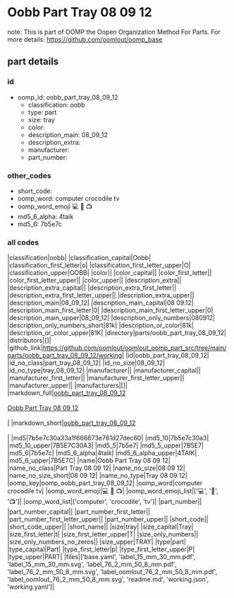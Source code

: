 # Oobb Part Tray 08 09 12  

note: This is part of OOMP the Oopen Organization Method For Parts. For more details: https://github.com/oomlout/oomp_base

##  part details





### id
* oomp_id: oobb_part_tray_08_09_12
  * classification: oobb
  * type: part
  * size: tray
  * color: 
  * description_main: 08_09_12
  * description_extra: 
  * manufacturer: 
  * part_number: 

### other_codes
* short_code: 
* oomp_word: computer crocodile tv
* oomp_word_emoji :computer: :crocodile: :tv:
* md5_6_alpha: 4taik
* md5_6: 7b5e7c

### all codes 
|classification|oobb|
|classification_capital|Oobb|
|classification_first_letter|o|
|classification_first_letter_upper|O|
|classification_upper|OOBB|
|color||
|color_capital||
|color_first_letter||
|color_first_letter_upper||
|color_upper||
|description_extra||
|description_extra_capital||
|description_extra_first_letter||
|description_extra_first_letter_upper||
|description_extra_upper||
|description_main|08_09_12|
|description_main_capital|08 09.12|
|description_main_first_letter|0|
|description_main_first_letter_upper|0|
|description_main_upper|08_09_12|
|description_only_numbers|080912|
|description_only_numbers_short|81k|
|description_or_color|81k|
|description_or_color_upper|81K|
|directory|parts/oobb_part_tray_08_09_12|
|distributors|[]|
|github_link|https://github.com/oomlout/oomlout_oomp_part_src/tree/main/parts/oobb_part_tray_08_09_12/working|
|id|oobb_part_tray_08_09_12|
|id_no_class|part_tray_08_09_12|
|id_no_size|08_09_12|
|id_no_type|tray_08_09_12|
|manufacturer||
|manufacturer_capital||
|manufacturer_first_letter||
|manufacturer_first_letter_upper||
|manufacturer_upper||
|manufacturers|[]|
|markdown_full|[oobb_part_tray_08_09_12](https://github.com/oomlout/oomlout_oomp_part_src/tree/main/parts/oobb_part_tray_08_09_12/working)<br>[](https://github.com/oomlout/oomlout_oomp_part_src/tree/main/parts/oobb_part_tray_08_09_12/working)<br>[Oobb Part Tray 08 09 12](https://github.com/oomlout/oomlout_oomp_part_src/tree/main/parts/oobb_part_tray_08_09_12/working)<br><br>|
|markdown_short|[oobb_part_tray_08_09_12](https://github.com/oomlout/oomlout_oomp_part_src/tree/main/parts/oobb_part_tray_08_09_12/working)<br><br>|
|md5|7b5e7c30a33a1f666673e761d27dec60|
|md5_10|7b5e7c30a3|
|md5_10_upper|7B5E7C30A3|
|md5_5|7b5e7|
|md5_5_upper|7B5E7|
|md5_6|7b5e7c|
|md5_6_alpha|4taik|
|md5_6_alpha_upper|4TAIK|
|md5_6_upper|7B5E7C|
|name|Oobb Part Tray 08 09 12|
|name_no_class|Part Tray 08 09 12|
|name_no_size|08 09 12|
|name_no_size_short|08 09 12|
|name_no_type|Tray 08 09 12|
|oomp_key|oomp_oobb_part_tray_08_09_12|
|oomp_word|computer crocodile tv|
|oomp_word_emoji|:computer: :crocodile: :tv:|
|oomp_word_emoji_list|[':computer:', ':crocodile:', ':tv:']|
|oomp_word_list|['computer', 'crocodile', 'tv']|
|part_number||
|part_number_capital||
|part_number_first_letter||
|part_number_first_letter_upper||
|part_number_upper||
|short_code||
|short_code_upper||
|short_name||
|size|tray|
|size_capital|Tray|
|size_first_letter|t|
|size_first_letter_upper|T|
|size_only_numbers||
|size_only_numbers_no_zeros||
|size_upper|TRAY|
|type|part|
|type_capital|Part|
|type_first_letter|p|
|type_first_letter_upper|P|
|type_upper|PART|
|files|['base.yaml', 'label_15_mm_30_mm.pdf', 'label_15_mm_30_mm.svg', 'label_76_2_mm_50_8_mm.pdf', 'label_76_2_mm_50_8_mm.svg', 'label_oomlout_76_2_mm_50_8_mm.pdf', 'label_oomlout_76_2_mm_50_8_mm.svg', 'readme.md', 'working.json', 'working.yaml']|
